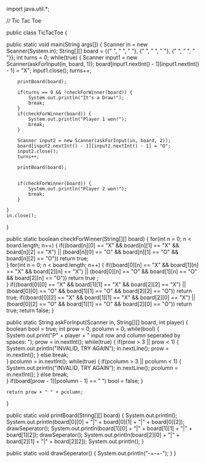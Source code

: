 import java.util.*;

// Tic Tac Toe

public class TicTacToe {

public static void main(String args[]) {
	Scanner in = new Scanner(System.in);
	String[][] board = {{" ", " ", " "}, {" ", " ", " "}, {" ", " ", " "}};
	int turns = 0;
	while(true) {
		Scanner input1 = new Scanner(askForInput(in, board, 1));
		board[input1.nextInt() - 1][input1.nextInt() - 1] = "X";
		input1.close();
		turns++;
		
		printBoard(board);
		
		if(turns == 9 && !checkForWinner(board)) {
			System.out.println("It's a Draw!");
			break;
		}
		if(checkForWinner(board)) {
			System.out.println("Player 1 won!");
			break;
		}
								
		Scanner input2 = new Scanner(askForInput(in, board, 2));
		board[input2.nextInt() - 1][input2.nextInt() - 1] = "O";
		input2.close();
		turns++;
		
		printBoard(board);
				
		
		if(checkForWinner(board)) {
			System.out.println("Player 2 won!");
			break;
		}
		
	}
	in.close();
}

public static boolean checkForWinner(String[][] board) {
	for(int n = 0; n < board.length; n++) {
		if((board[n][0] == "X" && board[n][1] == "X" && board[n][2] == "X") || 
		(board[n][0] == "O" && board[n][1] == "O" && board[n][2] == "O"))
			return true;				
	}
	for(int n = 0; n < board.length; n++) {
		if((board[0][n] == "X" && board[1][n] == "X" && board[2][n] == "X") || 
		(board[0][n] == "O" && board[1][n] == "O" && board[2][n] == "O"))
			return true		;		
	}
	if((board[0][0] == "X" && board[1][1] == "X" && board[2][2] == "X") || 
	(board[0][0] == "O" && board[1][1] == "O" && board[2][2] == "O"))
		return true;
	if((board[0][2] == "X" && board[1][1] == "X" && board[2][0] == "X") || 
	(board[0][2] == "O" && board[1][1] == "O" && board[2][0] == "O"))
		return true;
	return false;
}

public static String askForInput(Scanner in, String[][] board, int player) {
	boolean bool = true;
	int prow = 0, pcolumn = 0;
	while(bool) {
		System.out.print("P" + player + " input row and column seperated by spaces: ");
		prow = in.nextInt();
		while(true) {
			if(prow > 3 || prow < 1) {
				System.out.println("INVALID, TRY AGAIN");
				in.nextLine();
				prow = in.nextInt();
			} else 
				break;			
		}
		pcolumn = in.nextInt();
		while(true) {
			if(pcolumn > 3 || pcolumn < 1) {
				System.out.println("INVALID, TRY AGAIN");
				in.nextLine();
				pcolumn = in.nextInt();
			} else 
				break;			
		}
		if(board[prow - 1][pcolumn - 1] == " ")
			bool = false;
	}
	
	return prow + " " + pcolumn;
}

public static void printBoard(String[][] board) {
	System.out.println();
	System.out.println(board[0][0] + "|" + board[0][1] + "|" + board[0][2]);
	drawSeperator();
	System.out.println(board[1][0] + "|" + board[1][1] + "|" + board[1][2]);
	drawSeperator();
	System.out.println(board[2][0] + "|" + board[2][1] + "|" + board[2][2]);
	System.out.println();
}
	
public static void drawSeperator() {
	System.out.println("-+-+-");
}
}
